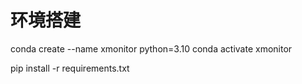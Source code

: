 
# 环境搭建
conda create --name xmonitor  python=3.10
conda activate xmonitor

pip install -r requirements.txt
